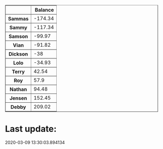 <table border="1" class="dataframe">
  <thead>
    <tr style="text-align: right;">
      <th></th>
      <th>Balance</th>
    </tr>
  </thead>
  <tbody>
    <tr>
      <th>Sammas</th>
      <td>-174.34</td>
    </tr>
    <tr>
      <th>Sammy</th>
      <td>-117.34</td>
    </tr>
    <tr>
      <th>Samson</th>
      <td>-99.97</td>
    </tr>
    <tr>
      <th>Vian</th>
      <td>-91.82</td>
    </tr>
    <tr>
      <th>Dickson</th>
      <td>-38</td>
    </tr>
    <tr>
      <th>Lolo</th>
      <td>-34.93</td>
    </tr>
    <tr>
      <th>Terry</th>
      <td>42.54</td>
    </tr>
    <tr>
      <th>Roy</th>
      <td>57.9</td>
    </tr>
    <tr>
      <th>Nathan</th>
      <td>94.48</td>
    </tr>
    <tr>
      <th>Jensen</th>
      <td>152.45</td>
    </tr>
    <tr>
      <th>Debby</th>
      <td>209.02</td>
    </tr>
  </tbody>
</table><H1>Last update:</H1>2020-03-09 13:30:03.894134
